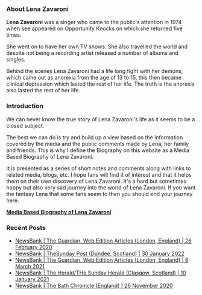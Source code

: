 ### About Lena Zavaroni

<p><strong>Lena Zavaroni</strong> was a singer who came to the public's attention in 1974 when see appeared on Opportunity Knocks on which she returned five times.</p>

<p>She went on to have her own TV shows. She also travelled the world and despite not being a recording artist released a number of albums and singles.</p>

<p>Behind the scenes Lena Zavaroni had a life long fight with her demons, which came out as anorexia from the age of 13 to 15, this then became clinical depression which lasted the rest of her life. The truth is the anorexia also lasted the rest of her life.</p>

### Introduction

<p>We can never know the true story of Lena Zavaroni's life as it seems to be a closed subject.</p>

<p>The best we can do is try and build up a view based on the information covered by the media and the public comments made by Lena, her family and friends. This is why I define the Biography on this website as a Media Based Biography of Lena Zavaroni.</p>

<p>It is presented as a series of short notes and comments along with links to related media, blogs, etc. I hope fans will find it of interest and that it helps them on their own discovery of Lena Zavaroni. It's a hard but sometimes happy but also very sad journey into the world of Lena Zavaroni. If you want the fantasy Lena that some fans seem to then you should end your journey here.</p>

<a href="https://fanzoflenazavaroni.github.io/biography/lena-zavaroni/"><strong>Media Based Biography of Lena Zavaroni</strong></a>

### Recent Posts

<!-- BLOG-POST-LIST:START -->
- [NewsBank | The Guardian, Web Edition Articles &lpar;London, England&rpar; | 26 February 2020](https://fanzoflenazavaroni.github.io/2022-02-26-Newsbank/)
- [NewsBank | TheSunday Post &lpar;Dundee, Scotland&rpar; | 30 January 2022](https://fanzoflenazavaroni.github.io/2022-01-30-Newsbank/)
- [NewsBank | The Guardian, Web Edition Articles &lpar;London, England&rpar; | 8 March 2021](https://fanzoflenazavaroni.github.io/2021-03-08-Newsbank/)
- [NewsBank | The Herald/THe Sunday Herald &lpar;Glasgow, Scotland&rpar; | 10 January 2021](https://fanzoflenazavaroni.github.io/2021-01-10-Newsbank/)
- [NewsBank | The Bath Chronicle &lpar;England&rpar; | 26 November 2020](https://fanzoflenazavaroni.github.io/2020-11-26-Newsbank/)
<!-- BLOG-POST-LIST:END -->

